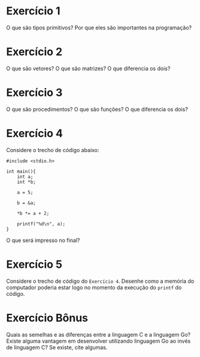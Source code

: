 # Exercício 1

O que são tipos primitivos? Por que eles são importantes na programação?

# Exercício 2

O que são vetores? O que são matrizes? O que diferencia os dois?

# Exercício 3

O que são procedimentos? O que são funções? O que diferencia os dois?

# Exercício 4

Considere o trecho de código abaixo:

``` 
#include <stdio.h>

int main(){
    int a;
    int *b;

    a = 5;

    b = &a;

    *b *= a + 2;

    printf("%d\n", a);
}
```

O que será impresso no final?

# Exercício 5

Considere o trecho de código do `Exercício 4`. Desenhe como a memória do computador poderia estar logo no momento da execução do `printf` do código.

# Exercício Bônus

Quais as semelhas e as diferenças entre a linguagem C e a linguagem Go? Existe alguma vantagem em desenvolver utilizando linguagem Go ao invés de linguagem C? Se existe, cite algumas.